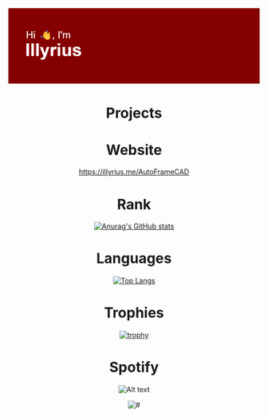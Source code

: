 <div align="center">
  <img src="https://github.com/illyrius666/illyrius666/blob/master/images/header.png" alt="GitHub Logo">
  <br>
  <h1 style="text-align: center;">Projects</h1>
</div>

<h1 style="text-align: center;">Website</h1>
<p style="text-align: center;"><a href="https://illyrius.me/AutoFrameCAD">https://illyrius.me/AutoFrameCAD</a></p>

<h1 style="text-align: center;">Rank</h1>
<p align="center">
  <a href="https://github.com/anuraghazra/github-readme-stats">
    <img src="https://github-readme-stats.vercel.app/api?username=illyrius666&theme=radical" alt="Anurag's GitHub stats">
  </a>
</p>

<h1 style="text-align: center;">Languages</h1>
<p align="center">
  <a href="https://github.com/illyrius666">
    <img src="https://github-readme-stats.vercel.app/api/top-langs/?username=illyrius666&layout=compact&theme=radical" alt="Top Langs">
  </a>
</p>

<h1 style="text-align: center;">Trophies</h1>
<p align="center">
  <a href="https://github.com/ryo-ma/github-profile-trophy">
    <img src="https://github-profile-trophy.vercel.app/?username=illyrius666&theme=radical" alt="trophy">
  </a>
</p>

<h1 style="text-align: center;">Spotify</h1>
<p align="center">
  <img src="https://spotify-recently-played-readme.vercel.app/api?user=1168441141&count=3" alt="Alt text">
</p>

<div align="center">
  <img src="https://picsum.photos/600/400" alt="#">
</div>
